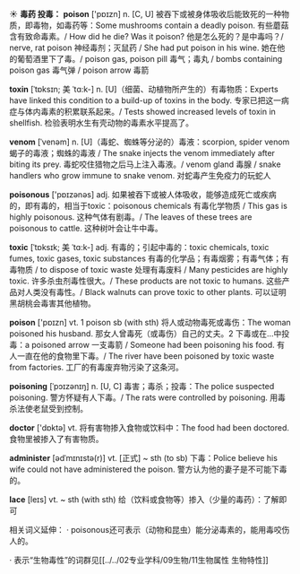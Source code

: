 ☀ <span class="category">**毒药 投毒：**</span>
<span class="vocabulary">**poison**</span> ['pɒɪzn] 
<span class="definition">n. [C, U] 被吞下或被身体吸收后能致死的一种物质，即毒物，如毒药等：</span>Some mushrooms contain a deadly poison. 有些蘑菇含有致命毒素。/ How did he die? Was it poison? 他是怎么死的？是中毒吗？/ nerve, rat poison 神经毒剂；灭鼠药 / She had put poison in his wine. 她在他的葡萄酒里下了毒。/ poison gas, poison pill 毒气；毒丸 / bombs containing poison gas 毒气弹 / poison arrow 毒箭
           
<span class="vocabulary">**toxin**</span> [ˈtɒksɪn; 美 ˈtɑ:k-]
<span class="definition">n. [U]（细菌、动植物所产生的）有毒物质：</span>Experts have linked this condition to a build-up of toxins in the body. 专家已把这一病症与体内毒素的积累联系起来。/ Tests showed increased levels of toxin in shellfish. 检验表明水生有壳动物的毒素水平提高了。
          
<span class="vocabulary">**venom**</span> [ˈvenəm]
<span class="definition">n. [U]（毒蛇、蜘蛛等分泌的）毒液：</span>scorpion, spider venom 蝎子的毒液；蜘蛛的毒液 / The snake injects the venom immediately after biting its prey. 毒蛇咬住猎物之后马上注入毒液。/ venom gland 毒腺 / snake handlers who grow immune to snake venom. 对蛇毒产生免疫力的玩蛇人

<span class="vocabulary">**poisonous**</span> ['pɒɪzənəs] 
<span class="definition">adj. 如果被吞下或被人体吸收，能够造成死亡或疾病的，即有毒的，相当于toxic：</span>poisonous chemicals 有毒化学物质 / This gas is highly poisonous. 这种气体有剧毒。/ The leaves of these trees are poisonous to cattle. 这种树叶会让牛中毒。
           
<span class="vocabulary">**toxic**</span> [ˈtɒksɪk; 美 ˈtɑ:k-]
<span class="definition">adj. 有毒的；引起中毒的：</span>toxic chemicals, toxic fumes, toxic gases, toxic substances 有毒的化学品；有毒烟雾；有毒气体；有毒物质 / to dispose of toxic waste 处理有毒废料 / Many pesticides are highly toxic. 许多杀虫剂毒性很大。/ These products are not toxic to humans. 这些产品对人类没有毒性。/ Black walnuts can prove toxic to other plants. 可以证明黑胡桃会毒害其他植物。

<span class="vocabulary">**poison**</span> ['pɒɪzn] 
<span class="definition">vt. 1 poison sb (with sth) 将人或动物毒死或毒伤：</span>The woman poisoned his husband. 那女人曾毒死（或毒伤）自己的丈夫。<span class="definition">2 下毒或在…中投毒：</span>a poisoned arrow 一支毒箭 / Someone had been poisoning his food. 有人一直在他的食物里下毒。/ The river have been poisoned by toxic waste from factories. 工厂的有毒废弃物污染了这条河。
           
<span class="vocabulary">**poisoning**</span> [ˈpɔɪzənɪŋ]
<span class="definition">n. [U, C] 毒害；毒杀；投毒：</span>The police suspected poisoning. 警方怀疑有人下毒。/ The rats were controlled by poisoning. 用毒杀法使老鼠受到控制。
 
<span class="vocabulary">**doctor**</span> ['dɒktə] 
<span class="definition">vt. 将有害物掺入食物或饮料中：</span>The food had been doctored. 食物里被掺入了有害物质。
           
<span class="vocabulary">**administer**</span> [ədˈmɪnɪstə(r)]
<span class="definition">vt. [正式] ~ sth (to sb) 下毒：</span>Police believe his wife could not have administered the poison. 警方认为他的妻子是不可能下毒的。
           
<span class="vocabulary">**lace**</span> [leɪs]
<span class="definition">vt. ~ sth (with sth) 给（饮料或食物等）掺入（少量的毒药）：</span>了解即可

相关词义延伸：
· poisonous还可表示（动物和昆虫）能分泌毒素的，能用毒咬伤人的。

· 表示“生物毒性”的词群见[[../../02专业学科/09生物/11生物属性 生物特性]]


